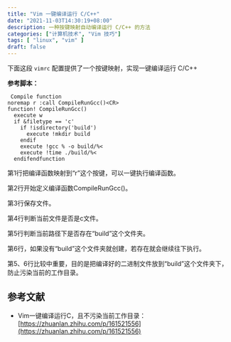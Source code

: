```yaml
---
title: "Vim 一键编译运行 C/C++"
date: "2021-11-03T14:30:19+08:00"
description: 一种按键映射自动编译运行 C/C++ 的方法
categories: ["计算机技术", "Vim 技巧"]
tags: [ "linux", "vim" ]
draft: false
---
```


下面这段 `vimrc` 配置提供了一个按键映射，实现一键编译运行 C/C++

**参考脚本：**

```vimrc
 Compile function
noremap r :call CompileRunGcc()<CR>
function! CompileRunGcc()
  execute w
  if &filetype == 'c'
    if !isdirectory('build')
      execute !mkdir build
    endif
    execute !gcc % -o build/%<
    execute !time ./build/%<
  endifendfunction
```

第1行把编译函数映射到“r”这个按键，可以一键执行编译函数。

第2行开始定义编译函数CompileRunGcc()。

第3行保存文件。

第4行判断当前文件是否是c文件。

第5行判断当前路径下是否存在“build”这个文件夹。

第6行，如果没有“build”这个文件夹就创建，若存在就会继续往下执行。

第5、6行比较中重要，目的是把编译好的二进制文件放到“build”这个文件夹下，防止污染当前的工作目录。

## 参考文献

- Vim一键编译运行C，且不污染当前工作目录：[https://zhuanlan.zhihu.com/p/161521556](https://zhuanlan.zhihu.com/p/161521556)
